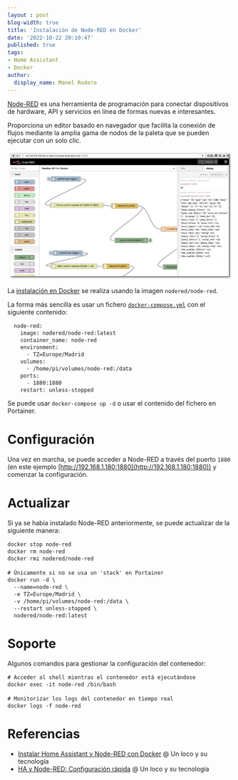 ```yaml
---
layout : post
blog-width: true
title: 'Instalación de Node-RED en Docker'
date: '2022-10-22 20:10:47'
published: true
tags:
- Home Assistant
- Docker
author:
  display_name: Manel Rodero
---
```


[Node-RED](https://nodered.org/) es una herramienta de programación para conectar dispositivos de hardware, API y servicios en línea de formas nuevas e interesantes.

Proporciona un editor basado en navegador que facilita la conexión de flujos mediante la amplia gama de nodos de la paleta que se pueden ejecutar con un solo clic.

![Imagen][3]

La [instalación en Docker](https://hub.docker.com/r/nodered/node-red) se realiza usando la imagen `nodered/node-red`.

La forma más sencilla es usar un fichero [`docker-compose.yml`](https://nodered.org/docs/getting-started/docker) con el siguiente contenido:

```
  node-red:
    image: nodered/node-red:latest
    container_name: node-red
    environment:
      - TZ=Europe/Madrid
    volumes:
      - /home/pi/volumes/node-red:/data
    ports:
      - 1880:1880
    restart: unless-stopped
```

Se puede usar `docker-compose up -d` o usar el contenido del fichero en Portainer.

# Configuración

Una vez en marcha, se puede acceder a Node-RED a través del puerto `1880` (en este ejemplo [http://192.168.1.180:1880](http://192.168.1.180:1880)) y comenzar la configuración.

# Actualizar

Si ya se había instalado Node-RED anteriormente, se puede actualizar de la siguiente manera:

```
docker stop node-red
docker rm node-red
docker rmi nodered/node-red

# Únicamente si no se usa un 'stack' en Portainer
docker run -d \
  --name=node-red \
  -e TZ=Europe/Madrid \
  -v /home/pi/volumes/node-red:/data \
  --restart unless-stopped \
  nodered/node-red:latest
```

# Soporte

Algunos comandos para gestionar la configuración del contenedor:

```
# Acceder al shell mientras el contenedor está ejecutándose
docker exec -it node-red /bin/bash

# Monitorizar los logs del contenedor en tiempo real
docker logs -f node-red
```

# Referencias

* [Instalar Home Assistant y Node-RED con Docker](https://youtu.be/wi2b5ZcySuc) @ Un loco y su tecnología
* [HA y Node-RED: Configuración rápida](https://youtu.be/ZbyT0EFzSTE) @ Un loco y su tecnología

[3]: /assets/img/blog/2022-10-22_image_3.png "Node-RED"
